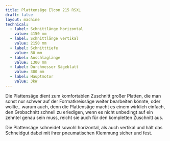 ```yaml
---
title: Plattensäge Elcon 215 RSXL
draft: false
layout: machine
technical:
  - label: Schnittlänge horizontal
    value: 4150 mm
  - label: Schnittlänge vertikal
    value: 2150 mm
  - label: Schnitttiefe
    value: 80 mm
  - label: Anschlaglänge
    value: 1300 mm
  - label: Durchmesser Sägeblatt
    value: 300 mm
  - label: Hauptmotor
    value: 3kW
---
```


Die Plattensäge dient zum komfortablen Zuschnitt großer Platten, die man sonst nur schwer auf der Formatkreissäge weiter bearbeiten könnte, oder wollte.. warum auch, denn die Plattensäge macht es einem wirklich einfach, den Grobschnitt schnell zu erledigen, wenn es nicht unbedingt auf ein zehntel genau sein muss, reicht sie auch für den kompletten Zuschnitt aus.

Die Plattensäge schneidet sowohl horizontal, als auch vertikal und hält das Schneidgut dabei mit ihrer pneumatischen Klemmung sicher und fest.
